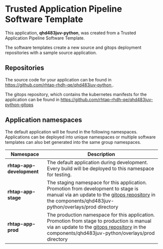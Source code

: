 # Trusted Application Pipeline Software Template

This application, **qhd483juv-python**, was created from a Trusted Application Pipeline Software Template.

The software templates create a new source and gitops deployment repositories with a sample source application. 

## Repositories

The source code for your application can be found in [https://github.com/rhtap-rhdh-qe/qhd483juv-python ](https://github.com/rhtap-rhdh-qe/qhd483juv-python ).
 
The gitops repository, which contains the kubernetes manifests for the application can be found in 
[https://github.com/rhtap-rhdh-qe/qhd483juv-python-gitops ](https://github.com/rhtap-rhdh-qe/qhd483juv-python-gitops ) 

## Application namespaces 

The default application will be found in the following namespaces. Applications can be deployed into unique namespaces or multiple software templates can also bet generated into the same group namespaces.  

|  Namespace   |  Description   |  
| -------- | -------- |   
| **rhtap-app-development** | The default application during development. Every build will be deployed to this namespace for testing. | 
| **rhtap-app-stage** | The staging namespace for this application. Promotion from development to stage is manual via an update to the [gitops repository](https://github.com/rhtap-rhdh-qe/qhd483juv-python-gitops ) in the components/qhd483juv-python/overlays/prod directory |  
| **rhtap-app-prod** | The production namespace for this application. Promotion from stage to production is manual via an update to the [gitops repository](https://github.com/rhtap-rhdh-qe/qhd483juv-python-gitops ) in the components/qhd483juv-python/overlays/prod directory | 